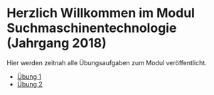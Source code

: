 # Herzlich Willkommen im Modul Suchmaschinentechnologie (Jahrgang 2018)

Hier werden zeitnah alle Übungsaufgaben zum Modul veröffentlicht.

* [Übung 1](ueb1/README.md)
* [Übung 2](ueb2/README.md)
